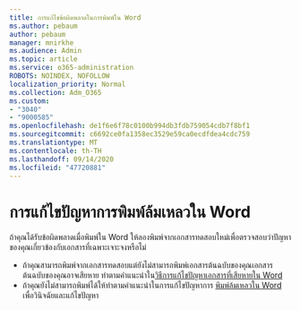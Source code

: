 ```yaml
---
title: การแก้ไขข้อผิดพลาดในการพิมพ์ใน Word
ms.author: pebaum
author: pebaum
manager: mnirkhe
ms.audience: Admin
ms.topic: article
ms.service: o365-administration
ROBOTS: NOINDEX, NOFOLLOW
localization_priority: Normal
ms.collection: Adm_O365
ms.custom:
- "3040"
- "9000585"
ms.openlocfilehash: de1f6e6f78c0100b994db3fdb759054cdb7f8bf1
ms.sourcegitcommit: c6692ce0fa1358ec3529e59ca0ecdfdea4cdc759
ms.translationtype: MT
ms.contentlocale: th-TH
ms.lasthandoff: 09/14/2020
ms.locfileid: "47720881"
---
```

# <a name="resolving-print-failures-in-word"></a>การแก้ไขปัญหาการพิมพ์ล้มเหลวใน Word

ถ้าคุณได้รับข้อผิดพลาดเมื่อพิมพ์ใน Word ให้ลองพิมพ์จากเอกสารทดสอบใหม่เพื่อตรวจสอบว่าปัญหาของคุณเกี่ยวข้องกับเอกสารที่เฉพาะเจาะจงหรือไม่

- ถ้าคุณสามารถพิมพ์จากเอกสารทดสอบแต่ยังไม่สามารถพิมพ์เอกสารต้นฉบับของคุณเอกสารต้นฉบับของคุณอาจเสียหาย ทำตามคำแนะนำใน[วิธีการแก้ไขปัญหาเอกสารที่เสียหายใน Word](https://docs.microsoft.com/office/troubleshoot/word/damaged-documents-in-word#update-microsoft-office-and-windows)
- ถ้าคุณยังไม่สามารถพิมพ์ได้ให้ทำตามคำแนะนำในการแก้ไขปัญหาการ [พิมพ์ล้มเหลวใน Word](https://docs.microsoft.com/office/troubleshoot/word/print-failures-in-word) เพื่อวินิจฉัยและแก้ไขปัญหา